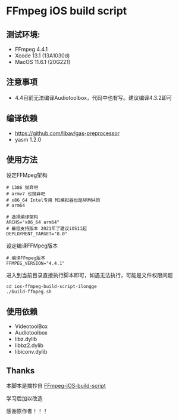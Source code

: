 # FFmpeg iOS build script

## 测试环境:

* FFmpeg 4.4.1
* Xcode 13.1 (13A1030d)
* MacOS 11.6.1 (20G221)

## 注意事项

* 4.4目前无法编译Audiotoolbox，代码中也有写。建议编译4.3.2即可

## 编译依赖

* https://github.com/libav/gas-preprocessor
* yasm 1.2.0

## 使用方法

设定FFMpeg架构

```
# i386 抛弃吧
# armv7 也抛弃吧
# x86_64 Intel专用 M1模拟器也是ARM64的
# arm64

# 选择编译架构
ARCHS="x86_64 arm64"
# 最低支持版本 2021年了建议iOS11起
DEPLOYMENT_TARGET="8.0"
```

设定编译FFMpeg版本

```
# 编译FFmpeg版本
FFMPEG_VERSION="4.4.1"
```

进入到当前目录直接执行脚本即可，如遇无法执行，可能是文件权限问题

```
cd ios-ffmpeg-build-script-ilongge
./build-ffmpeg.sh   

```


## 使用依赖

* VideotoolBox
* Audiotoolbox
* libz.dylib
* libbz2.dylib
* libiconv.dylib

## Thanks
本脚本是摘抄自 [FFmpeg-iOS-build-script](https://github.com/kewlbear/FFmpeg-iOS-build-script/blob/master/build-ffmpeg.sh)

学习后加以改造

感谢原作者！！！